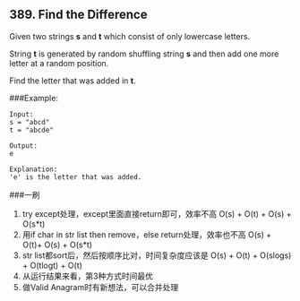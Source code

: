 ## 389. Find the Difference
Given two strings **s** and **t** which consist of only lowercase letters.

String **t** is generated by random shuffling string **s** and then add one more letter at a random position.

Find the letter that was added in **t**.

###Example:

    Input:
    s = "abcd"
    t = "abcde"
    
    Output:
    e
    
    Explanation:
    'e' is the letter that was added.


###一刷
1. try except处理，except里面直接return即可，效率不高 O(s) + O(t) + O(s) + O(s*t)
2. 用if char in str list then remove，else return处理，效率也不高 O(s) + O(t)+ O(s) + O(s*t)
3. str list都sort后，然后按顺序比对，时间复杂度应该是 O(s) + O(t) + O(slogs) + O(tlogt) + O(t)
4. 从运行结果来看，第3种方式时间最优
5. 做Valid Anagram时有新想法，可以合并处理
